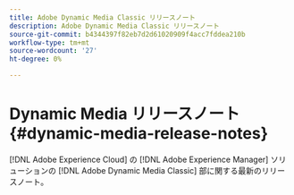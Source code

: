 ```yaml
---
title: Adobe Dynamic Media Classic リリースノート
description: Adobe Dynamic Media Classic リリースノート
source-git-commit: b4344397f82eb7d2d61020909f4acc7fddea210b
workflow-type: tm+mt
source-wordcount: '27'
ht-degree: 0%

---
```



# Dynamic Media リリースノート{#dynamic-media-release-notes}

[!DNL Adobe Experience Cloud] の [!DNL Adobe Experience Manager] ソリューションの [!DNL Adobe Dynamic Media Classic] 部に関する最新のリリースノート。